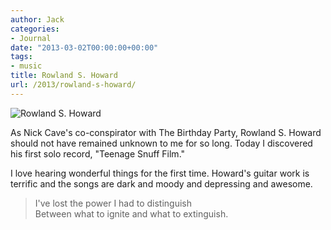 ```yaml
---
author: Jack
categories:
- Journal
date: "2013-03-02T00:00:00+00:00"
tags:
- music
title: Rowland S. Howard
url: /2013/rowland-s-howard/
---
```


<aside> <img src="/img/rowland-s.-howard-teenage-snuff-film-cover.jpg" alt="Rowland S. Howard" class="postimage" />
  
</aside> 

As Nick Cave's co-conspirator with The Birthday Party, Rowland S. Howard should not have remained unknown to me for so long. Today I discovered his first solo record, "Teenage Snuff Film."

I love hearing wonderful things for the first time. Howard's guitar work is terrific and the songs are dark and moody and depressing and awesome.

> I've lost the power I had to distinguish  
> Between what to ignite and what to extinguish.